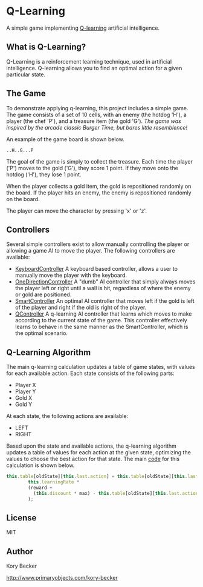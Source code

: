 Q-Learning
==========

A simple game implementing [Q-learning](https://en.wikipedia.org/wiki/Q-learning) artificial intelligence.

## What is Q-Learning?

Q-Learning is a reinforcement learning technique, used in artificial intelligence. Q-learning allows you to find an optimal action for a given particular state.

## The Game

To demonstrate applying q-learning, this project includes a simple game. The game consists of a set of 10 cells, with an enemy (the hotdog 'H'), a player (the chef 'P'), and a treasure item (the gold 'G').
*The game was inspired by the arcade classic Burger Time, but bares little resemblence!*

An example of the game board is shown below.

```text
..H..G...P
```

The goal of the game is simply to collect the treasure. Each time the player ('P') moves to the gold ('G'), they score 1 point. If they move onto the hotdog ('H'), they lose 1 point.

When the player collects a gold item, the gold is repositioned randomly on the board. If the player hits an enemy, the enemy is repositioned randomly on the board.

The player can move the character by pressing 'x' or 'z'.

## Controllers

Several simple controllers exist to allow manually controlling the player or allowing a game AI to move the player. The following controllers are available:

- [KeyboardController](controllers/keyboardController.js)
  A keyboard based controller, allows a user to manually move the player with the keyboard.
- [OneDirectionController](controllers/oneDirectionController.js)
  A "dumb" AI controller that simply always moves the player left or right until a wall is hit, regardless of where the enemy or gold are positioned.
- [SmartController](controllers/smartController.js)
  An optimal AI controller that moves left if the gold is left of the player and right if the old is right of the player.
- [QController](controllers/qController.js)
  A q-learning AI controller that learns which moves to make according to the current state of the game. This controller effectively learns to behave in the same manner as the SmartController, which is the optimal scenario.
  
## Q-Learning Algorithm

The main q-learning calculation updates a table of game states, with values for each available action. Each state consists of the following parts:

- Player X
- Player Y
- Gold X
- Gold Y

At each state, the following actions are available:

- LEFT
- RIGHT

Based upon the state and available actions, the q-learning algorithm updates a table of values for each action at the given state, optimizing the values to choose the best action for that state. The main [code](controllers/qController.js#L67) for this calculation is shown below.

```js
this.table[oldState][this.last.action] = this.table[oldState][this.last.action] +
        this.learningRate * 
        (reward +
          (this.discount * max) - this.table[oldState][this.last.action]
        );
```

## License

MIT

## Author

Kory Becker

http://www.primaryobjects.com/kory-becker
